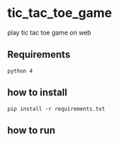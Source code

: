 # tic_tac_toe_game

play tic tac toe game on web

## Requirements
`python 4`

## how to install
```
pip install -r requirements.txt
```

## how to run
```

```